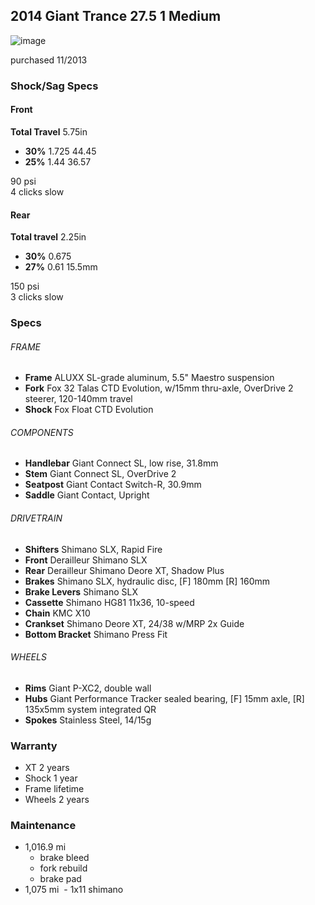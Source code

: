 ## 2014 Giant Trance 27.5 1 Medium

![image](https://cloud.githubusercontent.com/assets/325813/15753096/8c8c4754-28ae-11e6-9947-a70be052ec9b.png)


purchased 11/2013

### Shock/Sag Specs

#### Front
**Total Travel** 5.75in

- **30%** 1.725 44.45
- **25%** 1.44 36.57

90 psi  
4 clicks slow

#### Rear

**Total travel** 2.25in

- **30%** 0.675
- **27%** 0.61 15.5mm

150 psi  
3 clicks slow

### Specs

###### FRAME

- **Frame**	ALUXX SL-grade aluminum, 5.5" Maestro suspension
- **Fork**	Fox 32 Talas CTD Evolution, w/15mm thru-axle, OverDrive 2 steerer, 120-140mm travel
- **Shock**	Fox Float CTD Evolution

###### COMPONENTS

- **Handlebar**	Giant Connect SL, low rise, 31.8mm
- **Stem**	Giant Connect SL, OverDrive 2
- **Seatpost**	Giant Contact Switch-R, 30.9mm
- **Saddle**	Giant Contact, Upright

###### DRIVETRAIN

- **Shifters**	Shimano SLX, Rapid Fire
- **Front** Derailleur	Shimano SLX
- **Rear** Derailleur	Shimano Deore XT, Shadow Plus
- **Brakes**	Shimano SLX, hydraulic disc, [F] 180mm [R] 160mm
- **Brake Levers**	Shimano SLX
- **Cassette**	Shimano HG81 11x36, 10-speed
- **Chain**	KMC X10
- **Crankset**	Shimano Deore XT, 24/38 w/MRP 2x Guide
- **Bottom Bracket**	Shimano Press Fit

###### WHEELS

- **Rims**	Giant P-XC2, double wall
- **Hubs**	Giant Performance Tracker sealed bearing, [F] 15mm axle, [R] 135x5mm system integrated QR
- **Spokes**	Stainless Steel, 14/15g

### Warranty

- XT 2 years
- Shock 1 year
- Frame lifetime
- Wheels 2 years


### Maintenance
- 1,016.9 mi 
  - brake bleed
  - fork rebuild
  - brake pad
- 1,075 mi
  - 1x11 shimano 
